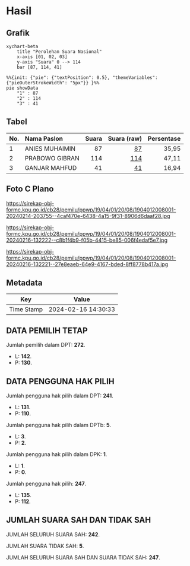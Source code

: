 # Hasil

## Grafik

```mermaid
xychart-beta
    title "Perolehan Suara Nasional"
    x-axis [01, 02, 03]
    y-axis "Suara" 0 --> 114
    bar [87, 114, 41]
```

```mermaid
%%{init: {"pie": {"textPosition": 0.5}, "themeVariables": {"pieOuterStrokeWidth": "5px"}} }%%
pie showData
    "1" : 87
    "2" : 114
    "3" : 41
```

## Tabel

| No. | Nama Paslon    | Suara | Suara (raw) | Persentase |
|:--- |:-------------- | -----:| -----------:| ----------:|
| 1   | ANIES MUHAIMIN | 87    | [87][p-1]   | 35,95      |
| 2   | PRABOWO GIBRAN | 114   | [114][p-2]  | 47,11      |
| 3   | GANJAR MAHFUD  | 41    | [41][p-3]   | 16,94      |


[p-1]: https://github.com/gigit-pemilu/pemilu-2024/blob/main/pilpres/hitung-suara/sub/19-kepulauan-bangka-belitung/sub/04-bangka-tengah/sub/01-koba/sub/2008-terentang-iii/sub/001-tps/sub/paslon-1.txt
[p-2]: https://github.com/gigit-pemilu/pemilu-2024/blob/main/pilpres/hitung-suara/sub/19-kepulauan-bangka-belitung/sub/04-bangka-tengah/sub/01-koba/sub/2008-terentang-iii/sub/001-tps/sub/paslon-2.txt
[p-3]: https://github.com/gigit-pemilu/pemilu-2024/blob/main/pilpres/hitung-suara/sub/19-kepulauan-bangka-belitung/sub/04-bangka-tengah/sub/01-koba/sub/2008-terentang-iii/sub/001-tps/sub/paslon-3.txt

## Foto C Plano

https://sirekap-obj-formc.kpu.go.id/cb28/pemilu/ppwp/19/04/01/20/08/1904012008001-20240214-203755--4caf470e-6438-4a15-9f31-8906d6daaf28.jpg

https://sirekap-obj-formc.kpu.go.id/cb28/pemilu/ppwp/19/04/01/20/08/1904012008001-20240216-132222--c8b1f4b9-f05b-4415-be85-006f4edaf5e7.jpg

https://sirekap-obj-formc.kpu.go.id/cb28/pemilu/ppwp/19/04/01/20/08/1904012008001-20240216-132221--27e8eaeb-64e9-4167-bded-8ff8778b417a.jpg


## Metadata

| Key        | Value               |
| ---------- | ------------------- |
| Time Stamp | 2024-02-16 14:30:33 |


## DATA PEMILIH TETAP

Jumlah pemilih dalam DPT: **272**.
 * L: **142**.
 * P: **130**.

## DATA PENGGUNA HAK PILIH

Jumlah pengguna hak pilih dalam DPT: **241**.
 * L: **131**.
 * P: **110**.

Jumlah pengguna hak pilih dalam DPTb: **5**.
 * L: **3**.
 * P: **2**.

Jumlah pengguna hak pilih dalam DPK: **1**.
 * L: **1**.
 * P: **0**.

Jumlah pengguna hak pilih: **247**.
 * L: **135**.
 * P: **112**.

## JUMLAH SUARA SAH DAN TIDAK SAH

JUMLAH SELURUH SUARA SAH: **242**.

JUMLAH SUARA TIDAK SAH: **5**.

JUMLAH SELURUH SUARA SAH DAN SUARA TIDAK SAH: **247**.


